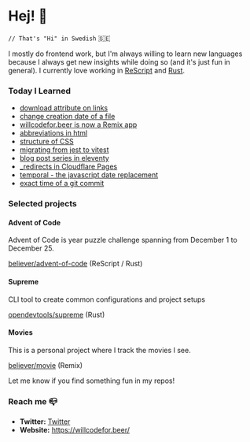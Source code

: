 # Hej! :wave:

`// That's "Hi" in Swedish` 🇸🇪

I mostly do frontend work, but I'm always willing to learn new languages because I always get new insights while doing so (and it's just fun in general). I currently love working in [ReScript](https://rescript-lang.org/) and [Rust](https://www.rust-lang.org/).

### Today I Learned

<!--START_SECTION:feed-->
* [download attribute on links](https:&#x2F;&#x2F;willcodefor.beer&#x2F;posts&#x2F;download-attribute-on-links)
* [change creation date of a file](https:&#x2F;&#x2F;willcodefor.beer&#x2F;posts&#x2F;change-creation-date-of-a-file)
* [willcodefor.beer is now a Remix app](https:&#x2F;&#x2F;willcodefor.beer&#x2F;posts&#x2F;willcodefor.beer-is-now-a-remix-app)
* [abbreviations in html](https:&#x2F;&#x2F;willcodefor.beer&#x2F;posts&#x2F;abbreviations-in-html)
* [structure of CSS](https:&#x2F;&#x2F;willcodefor.beer&#x2F;posts&#x2F;structure-of-css)
* [migrating from jest to vitest](https:&#x2F;&#x2F;willcodefor.beer&#x2F;posts&#x2F;migrating-from-jest-to-vitest)
* [blog post series in eleventy](https:&#x2F;&#x2F;willcodefor.beer&#x2F;posts&#x2F;blog-post-series-in-eleventy)
* [_redirects in Cloudflare Pages](https:&#x2F;&#x2F;willcodefor.beer&#x2F;posts&#x2F;_redirects-in-cloudflare-pages)
* [temporal - the javascript date replacement](https:&#x2F;&#x2F;willcodefor.beer&#x2F;posts&#x2F;temporal-the-javascript-date-replacement)
* [exact time of a git commit](https:&#x2F;&#x2F;willcodefor.beer&#x2F;posts&#x2F;exact-time-of-a-git-commit)
<!--END_SECTION:feed-->

### Selected projects

#### Advent of Code

Advent of Code is year puzzle challenge spanning from December 1 to December 25.

[believer/advent-of-code](https://github.com/believer/advent-of-code) (ReScript / Rust)

#### Supreme

CLI tool to create common configurations and project setups

[opendevtools/supreme](https://github.com/opendevtools/supreme) (Rust)

#### Movies

This is a personal project where I track the movies I see.

[believer/movie](https://github.com/believer/movie) (Remix)

Let me know if you find something fun in my repos!

### Reach me 📪 

- **Twitter:** [Twitter](https://twitter.com/rnattochdag)
- **Website:** https://willcodefor.beer/
